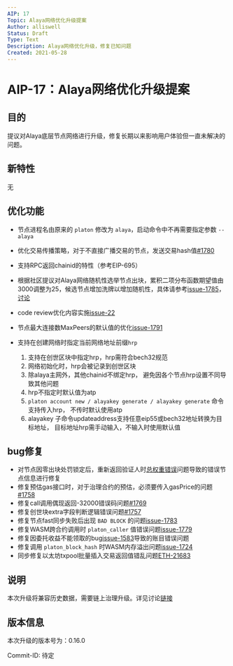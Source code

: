 ```yaml
---
AIP: 17
Topic: Alaya网络优化升级提案
Author: alliswell
Status: Draft
Type: Text
Description: Alaya网络优化升级，修复已知问题
Created: 2021-05-28
---
```


# AIP-17：Alaya网络优化升级提案

## 目的

提议对Alaya底层节点网络进行升级，修复长期以来影响用户体验但一直未解决的问题。

## 新特性

无

## 优化功能

- 节点进程名由原来的 `platon` 修改为 `alaya`，启动命令中不再需要指定参数 `--alaya` 

- 优化交易传播策略，对于不直接广播交易的节点，发送交易hash值[#1780](https://github.com/PlatONnetwork/PlatON-Go/issues/1780)

- 支持RPC返回chainid的特性（参考EIP-695）

- 根据社区提议对Alaya网络随机性选举节点出块，累积二项分布函数期望值由3000调整为25，候选节点增加洗牌以增加随机性，具体请参考[issue-1785](https://github.com/PlatONnetwork/PlatON-Go/issues/1785)，[讨论](https://forum.latticex.foundation/t/topic/4119)

- code review优化内容实施[issue-22](https://github.com/AlayaNetwork/Alaya-Go/issues/22)

- 节点最大连接数MaxPeers的默认值的优化[issue-1791](https://github.com/PlatONnetwork/PlatON-Go/issues/1791)
- 支持在创建网络时指定当前网络地址前缀`hrp`

   1. 支持在创世区块中指定hrp，hrp需符合bech32规范
   2. 网络初始化时，hrp会被记录到创世区块
   3. 除alaya主网外，其他chainid不绑定hrp， 避免因各个节点hrp设置不同导致其他问题
   4. hrp不指定时默认值为atp
   5. `platon account new / alayakey generate / alayakey generate` 命令支持传入hrp， 不传时默认使用atp
   6. alayakey 子命令updateaddress支持任意eip55或bech32地址转换为目标地址， 目标地址hrp需手动输入，不输入时使用默认值

## bug修复

- 对节点因零出块处罚锁定后，重新返回验证人时[总权重错误](https://github.com/PlatONnetwork/PlatON-Go/issues/1654)问题导致的错误节点信息进行修复
- 修复预估gas接口时，对于治理合约的预估，必须要传入gasPrice的问题[#1758](https://github.com/PlatONnetwork/PlatON-Go/issues/1758)
- 修复call调用偶现返回-32000错误码问题[#1769](https://github.com/PlatONnetwork/PlatON-Go/issues/1769)
- 修复创世块extra字段判断逻辑错误问题[#1757](https://github.com/PlatONnetwork/PlatON-Go/issues/1757)
- 修复节点fast同步失败后出现 `BAD BLOCK` 的问题[issue-1783](https://github.com/PlatONnetwork/PlatON-Go/issues/1783)
- 修复WASM跨合约调用时 `platon_caller` 值错误问题[issue-1779](https://github.com/PlatONnetwork/PlatON-Go/issues/1779)
- 修复因委托收益不能领取的bug[issue-1583](https://github.com/PlatONnetwork/PlatON-Go/issues/1583)导致的账目错误问题
- 修复调用 `platon_block_hash` 时WASM内存溢出问题[issue-1724](https://github.com/PlatONnetwork/PlatON-Go/pull/1724)
- 同步修复以太坊txpool批量插入交易返回值错乱问题[ETH-21683](https://github.com/ethereum/go-ethereum/pull/21683)

## 说明

  本次升级将兼容历史数据，需要链上治理升级。详见讨论[链接](https://forum.latticex.foundation/t/topic/5070)

## 版本信息

本次升级的版本号为：0.16.0

Commit-ID: 待定

